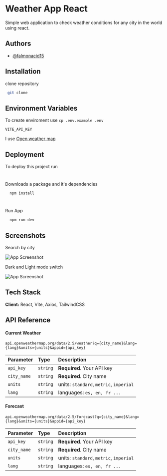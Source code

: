 # Weather App React

Simple web application to check weather conditions for any city in the world using react.

## Authors

- [@falmonacid15](https://github.com/falmonacid15)

## Installation

clone repository

```bash
 git clone
```

## Environment Variables

To create enviroment use `cp .env.example .env`

`VITE_API_KEY`

I use
[Open weather map](https://openweathermap.org/price)

## Deployment

To deploy this project run

#

Downloads a package and it's dependencies

```bash
  npm install
```

#

Run App

```bash
  npm run dev
```

## Screenshots

Search by city

![App Screenshot](https://raw.githubusercontent.com/falmonacid15/weather-app-react/Features/Add-Material-ui-Tailwindcss-%26-mockup/demo/demo-search.gif)

Dark and Light mode switch

![App Screenshot](https://raw.githubusercontent.com/falmonacid15/weather-app-react/Features/Add-Material-ui-Tailwindcss-%26-mockup/demo/demo-dark%26lightmode.gif)

## Tech Stack

**Client:** React, Vite, Axios, TailwindCSS

## API Reference

#### Current Weather

```http
api.openweathermap.org/data/2.5/weather?q={city_name}&lang={lang}&units={units}&appid={api_key}
```

| Parameter   | Type     | Description                             |
| :---------- | :------- | :-------------------------------------- |
| `api_key`   | `string` | **Required**. Your API key              |
| `city_name` | `string` | **Required**. City name                 |
| `units`     | `string` | units: `standard`, `metric`, `imperial` |
| `lang`      | `string` | languages: `es, en, fr ...`             |

#### Forecast

```http
api.openweathermap.org/data/2.5/forecast?q={city_name}&lang={lang}&units={units}&appid={api_key}
```

| Parameter   | Type     | Description                             |
| :---------- | :------- | :-------------------------------------- |
| `api_key`   | `string` | **Required**. Your API key              |
| `city_name` | `string` | **Required**. City name                 |
| `units`     | `string` | units: `standard`, `metric`, `imperial` |
| `lang`      | `string` | languages: `es, en, fr ...`             |
